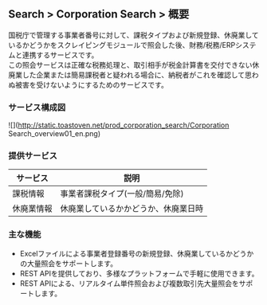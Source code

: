 ## Search > Corporation Search > 概要

国税庁で管理する事業者番号に対して、課税タイプおよび新規登録、休廃業しているかどうかをスクレイピングモジュールで照会した後、財務/税務/ERPシステムと連携するサービスです。  
この照会サービスは正確な税務処理と、取引相手が税金計算書を交付できない休廃業した企業または簡易課税者と疑われる場合に、納税者がこれを確認して思わぬ被害を受けないようにするためのサービスです。

### サービス構成図
![](http://static.toastoven.net/prod_corporation_search/Corporation Search_overview01_en.png)

### 提供サービス

|サービス|説明|
|---|---|
|課税情報|	事業者課税タイプ(一般/簡易/免除)|
|休廃業情報| 休廃業しているかかどうか、休廃業日時 |

### 主な機能

- Excelファイルによる事業者登録番号の新規登録、休廃業しているかどうかの大量照会をサポートします。
- REST APIを提供しており、多様なプラットフォームで手軽に使用できます。
- REST APIによる、リアルタイム単件照会および複数取引先大量照会をサポートします。
